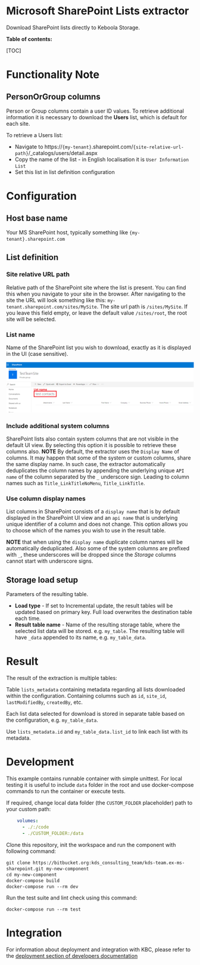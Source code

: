 # Microsoft SharePoint Lists extractor

Download SharePoint lists directly to Keboola Storage.

**Table of contents:**  
  
[TOC]

# Functionality Note

## PersonOrGroup columns

Person or Group columns contain a user ID values. To retrieve additional information it is necessary 
to download the **Users** list, which is default for each site.

To retrieve a Users list:

- Navigate to https://`{my-tenant}`.sharepoint.com/`{site-relative-url-path}`/_catalogs/users/detail.aspx
- Copy the name of the list - in English localisation it is `User Information List`
- Set this list in list definition configuration



# Configuration
 
## Host base name

Your MS SharePoint host, typically something like `{my-tenant}.sharepoint.com`

## List definition

### Site relative URL path

Relative path of the SharePoint site where the list is present. You can find this when you navigate to your site in the browser. 
After navigating to the site the URL will look something like this: `my-tenant.sharepoint.com/sites/MySite`. The site url path is `/sites/MySite`. 
If you leave this field empty, or leave the default value `/sites/root`, the root site will be selected.

### List name

Name of the SharePoint list you wish to download, exactly as it is displayed in the UI (case sensitive). 

![List example](docs/imgs/list.png)

### Include additional system columns

SharePoint lists also contain system columns that are not visible in the default UI view. By selecting this option it is possible to retrieve these 
columns also. **NOTE** By default, the extractor uses the `Display Name` of columns. It may happen that some of the system or custom columns, 
share the same display name. In such case, the extractor automatically deduplicates the column names by appending the underlying unique `API name` 
of the column separated by the `_` underscore sign. Leading to column names such as `Title_LinkTitleNoMenu`, `Title_LinkTitle`.

### Use column display names

List columns in SharePoint consists of a `display name` that is by default displayed in the SharePoint UI view 
and an `api name` that is underlying unique identifier of a column and does not change. This option 
allows you to choose which of the names you wish to use in the result table. 

**NOTE** that when using the `display name` duplicate column names will be automatically deduplicated. 
Also some of the system columns are prefixed with `_`, these underscores will be dropped since the *Storage* columns cannot
 start with underscore signs.

## Storage load setup

Parameters of the resulting table.

- **Load type** - If set to Incremental update, the result tables will be updated based on primary key. Full load overwrites the destination table each time.
- **Result table name** - Name of the resulting storage table, where the selected list data will be stored. e.g. `my_table`. 
The resulting table will have `_data` appended to its name, e.g. `my_table_data`.


# Result

The result of the extraction is multiple tables:

Table `lists_metadata` containing metadata regarding all lists downloaded within the configuration. Containing columns such as 
`id`, `site_id`, `lastModifiedBy`, `createdBy`, etc.

Each list data selected for download is stored in separate table based on the configuration, e.g. `my_table_data`. 

Use `lists_metadata.id` and `my_table_data.list_id` to link each list with its metadata.
 
# Development
 
This example contains runnable container with simple unittest. For local testing it is useful to include `data` folder in the root
and use docker-compose commands to run the container or execute tests. 

If required, change local data folder (the `CUSTOM_FOLDER` placeholder) path to your custom path:
```yaml
    volumes:
      - ./:/code
      - ./CUSTOM_FOLDER:/data
```

Clone this repository, init the workspace and run the component with following command:

```
git clone https://bitbucket.org:kds_consulting_team/kds-team.ex-ms-sharepoint.git my-new-component
cd my-new-component
docker-compose build
docker-compose run --rm dev
```

Run the test suite and lint check using this command:

```
docker-compose run --rm test
```

# Integration

For information about deployment and integration with KBC, please refer to the [deployment section of developers documentation](https://developers.keboola.com/extend/component/deployment/) 